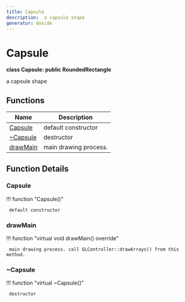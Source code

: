 ```yaml
---
title: Capsule
description:  a capsule shape 
generator: doxide
---
```



# Capsule

**class Capsule: public RoundedRectangle**

 a capsule shape
 


## Functions

| Name | Description |
| ---- | ----------- |
| [Capsule](#Capsule) |  default constructor  |
| [~Capsule](#_u007eCapsule) |  destructor  |
| [drawMain](#drawMain) |  main drawing process. |

## Function Details

### Capsule<a name="Capsule"></a>
!!! function "Capsule()"

     default constructor
    

### drawMain<a name="drawMain"></a>
!!! function "virtual void drawMain() override"

     main drawing process. call GLController::drawArrays() from this method.
    

### ~Capsule<a name="_u007eCapsule"></a>
!!! function "virtual ~Capsule()"

     destructor
    

